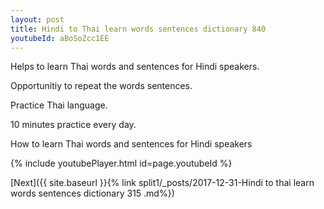 ```yaml
---
layout: post
title: Hindi to Thai learn words sentences dictionary 840 
youtubeId: aBoSoZcc1EE
---
```

 
 
Helps to learn Thai words and sentences for Hindi speakers.

Opportunitiy to repeat the words sentences. 

Practice Thai language. 
 
10 minutes practice every day. 
 
How to learn Thai words and sentences for Hindi speakers 
 
{% include youtubePlayer.html id=page.youtubeId %}
 
 
[Next]({{ site.baseurl }}{% link  split1/_posts/2017-12-31-Hindi to thai learn words sentences dictionary 315 .md%})
 
